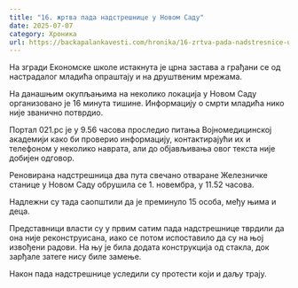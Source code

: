 ```yaml
---
title: "16. жртва пада надстрешнице у Новом Саду"
date: 2025-07-07
category: Хроника
url: https://backapalankavesti.com/hronika/16-zrtva-pada-nadstresnice-u-novom-sadu/
---
```


На згради Економске школе истакнута је црна застава а грађани се од настрадалог младића опраштају и на друштвеним мрежама.

На данашњим окупљањима на неколико локација у Новом Саду организовано је 16 минута тишине. Информацију о смрти младића нико није званично потврдио.

Портал 021.рс је у 9.56 часова проследио питања Војномедицинској академији како би проверио информацију, контактирајући их и телефоном у неколико наврата, али до објављивања овог текста није добијен одговор.

Реновирана надстрешница два пута свечано отваране Железничке станице у Новом Саду обрушила се 1. новембра, у 11.52 часова.

Надлежни су тада саопштили да је преминуло 15 особа, међу њима и деца.

Представници власти су у првим сатим пада надстрешнице тврдили да она није реконструисана, иако се потом испоставило да су на њој извођени радови.
На њу је била додата конструкција од стакла, док зарђале затеге нису биле замење.

Након пада надстрешнице уследили су протести који и даљу трају.
